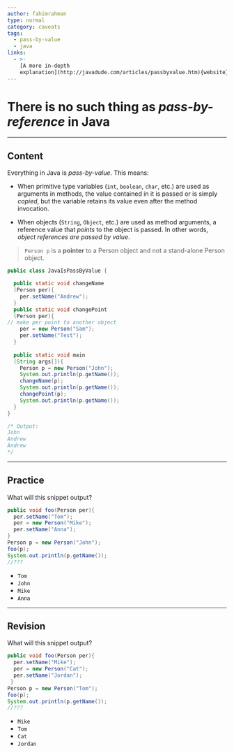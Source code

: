 ```yaml
---
author: fahimrahman
type: normal
category: caveats
tags:
  - pass-by-value
  - java
links:
  - >-
    [A more in-depth
    explanation](http://javadude.com/articles/passbyvalue.htm){website}
---
```


# There is no such thing as *pass-by-reference* in Java


---

## Content

Everything in Java is *pass-by-value*. This means:

* When primitive type variables (`int`, `boolean`, `char`, etc.) are used as arguments in methods, the value contained in it is passed or is simply *copied*, but the variable retains its value even after the method invocation.

* When objects (`String`, `Object`, etc.) are used as method arguments, a reference value that *points* to the object is passed. In other words, *object references are passed by value*.

> `Person p` is a **pointer** to a Person object and not a stand-alone Person object.

```java
public class JavaIsPassByValue {

  public static void changeName 
  (Person per){
    per.setName("Andrew");
  }
  public static void changePoint
  (Person per){
// make per point to another object
    per = new Person("Sam");
    per.setName("Test");
  }
     
  public static void main
  (String args[]){    
    Person p = new Person("John");
    System.out.println(p.getName());
    changeName(p);
    System.out.println(p.getName());
    changePoint(p);
    System.out.println(p.getName());
  }
}

/* Output:
John
Andrew
Andrew
*/
```


---

## Practice

What will this snippet output?

```java
public void foo(Person per){
  per.setName("Tom");
  per = new Person("Mike");
  per.setName("Anna");
}   
Person p = new Person("John");
foo(p);
System.out.println(p.getName());
//???
```

* `Tom` 
* `John` 
* `Mike` 
* `Anna`


---

## Revision

What will this snippet output?

```java
public void foo(Person per){
  per.setName("Mike");
  per = new Person("Cat");
  per.setName("Jordan");
 }    
Person p = new Person("Tom");
foo(p);
System.out.println(p.getName());
//???
```

* `Mike` 
* `Tom` 
* `Cat` 
* `Jordan`
